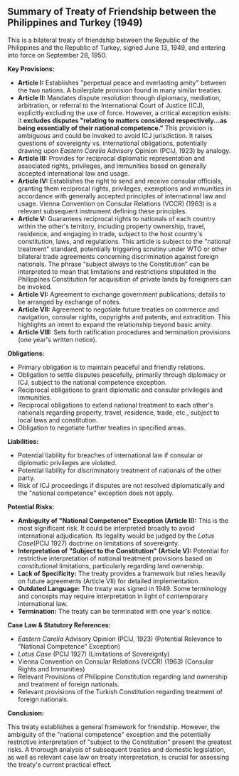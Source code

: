 ## Summary of Treaty of Friendship between the Philippines and Turkey (1949)

This is a bilateral treaty of friendship between the Republic of the Philippines and the Republic of Turkey, signed June 13, 1949, and entering into force on September 28, 1950.

**Key Provisions:**

*   **Article I:** Establishes "perpetual peace and everlasting amity" between the two nations. A boilerplate provision found in many similar treaties.
*   **Article II:** Mandates dispute resolution through diplomacy, mediation, arbitration, or referral to the International Court of Justice (ICJ), explicitly excluding the use of force.  However, a critical exception exists: it **excludes disputes "relating to matters considered respectively...as being essentially of their national competence."** This provision is ambiguous and could be invoked to avoid ICJ jurisdiction. It raises questions of sovereignty vs. international obligations, potentially drawing upon *Eastern Carelia* Advisory Opinion (PCIJ, 1923) by analogy.
*   **Article III:** Provides for reciprocal diplomatic representation and associated rights, privileges, and immunities based on generally accepted international law and usage.
*   **Article IV:** Establishes the right to send and receive consular officials, granting them reciprocal rights, privileges, exemptions and immunities in accordance with generally accepted principles of international law and usage. Vienna Convention on Consular Relations (VCCR) (1963) is a relevant subsequent instrument defining these principles.
*   **Article V:** Guarantees reciprocal rights to nationals of each country within the other's territory, including property ownership, travel, residence, and engaging in trade, subject to the host country's constitution, laws, and regulations. This article is subject to the "national treatment" standard, potentially triggering scrutiny under WTO or other bilateral trade agreements concerning discrimination against foreign nationals. The phrase “subject always to the Constitution” can be interpreted to mean that limitations and restrictions stipulated in the Philippines Constitution for acquisition of private lands by foreigners can be invoked.
*   **Article VI:** Agreement to exchange government publications; details to be arranged by exchange of notes.
*   **Article VII:** Agreement to negotiate future treaties on commerce and navigation, consular rights, copyrights and patents, and extradition. This highlights an intent to expand the relationship beyond basic amity.
*   **Article VIII:** Sets forth ratification procedures and termination provisions (one year's written notice).

**Obligations:**

*   Primary obligation is to maintain peaceful and friendly relations.
*   Obligation to settle disputes peacefully, primarily through diplomacy or ICJ, subject to the national competence exception.
*   Reciprocal obligations to grant diplomatic and consular privileges and immunities.
*   Reciprocal obligations to extend national treatment to each other's nationals regarding property, travel, residence, trade, etc., subject to local laws and constitution.
*   Obligation to negotiate further treaties in specified areas.

**Liabilities:**

*   Potential liability for breaches of international law if consular or diplomatic privileges are violated.
*   Potential liability for discriminatory treatment of nationals of the other party.
*   Risk of ICJ proceedings if disputes are not resolved diplomatically and the "national competence" exception does not apply.

**Potential Risks:**

*   **Ambiguity of "National Competence" Exception (Article II):** This is the most significant risk. It could be interpreted broadly to avoid international adjudication. Its legality would be judged by the *Lotus Case*(PCIJ 1927) doctrine on limitations of sovereignty.
*   **Interpretation of "Subject to the Constitution" (Article V):** Potential for restrictive interpretation of national treatment provisions based on constitutional limitations, particularly regarding land ownership.
*   **Lack of Specificity:**  The treaty provides a framework but relies heavily on future agreements (Article VII) for detailed implementation.
*   **Outdated Language:**  The treaty was signed in 1949. Some terminology and concepts may require interpretation in light of contemporary international law.
*   **Termination:** The treaty can be terminated with one year's notice.

**Case Law & Statutory References:**

*   *Eastern Carelia* Advisory Opinion (PCIJ, 1923) (Potential Relevance to "National Competence" Exception)
*   *Lotus Case* (PCIJ 1927) (Limitations of Sovereignty)
*   Vienna Convention on Consular Relations (VCCR) (1963) (Consular Rights and Immunities)
*   Relevant Provisions of Philippine Constitution regarding land ownership and treatment of foreign nationals.
*   Relevant provisions of the Turkish Constitution regarding treatment of foreign nationals.

**Conclusion:**

This treaty establishes a general framework for friendship. However, the ambiguity of the "national competence" exception and the potentially restrictive interpretation of "subject to the Constitution" present the greatest risks. A thorough analysis of subsequent treaties and domestic legislation, as well as relevant case law on treaty interpretation, is crucial for assessing the treaty's current practical effect.
